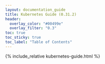 ```yaml
---
layout: documentation_guide
title: Kubernetes Guide (0.31.2)
header:
  overlay_color: "#00499e"
  overlay_filter: "0.3"
toc: true
toc_sticky: true
toc_label: "Table of Contents"
---
```

{% include_relative kubernetes-guide.html %}

